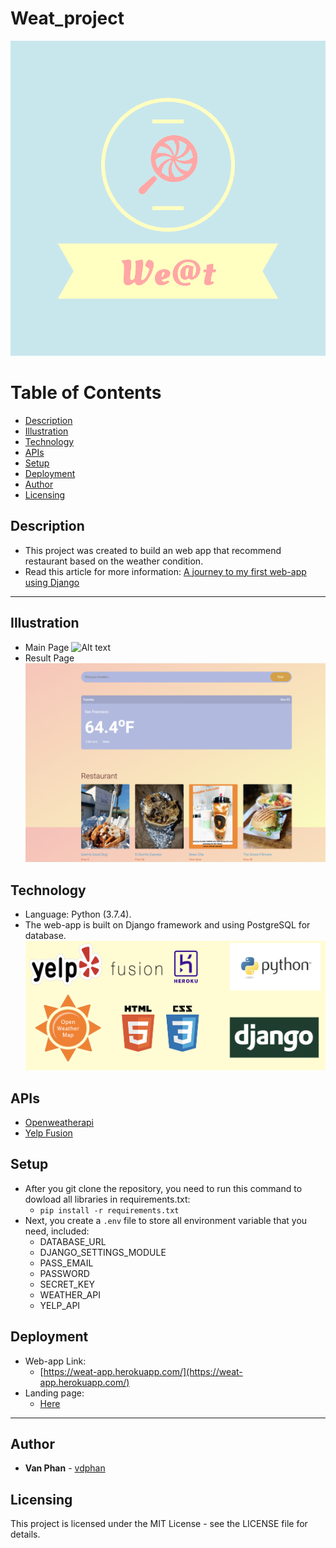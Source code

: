 # Weat_project
![Alt text](./static/images/pinterest_board_photo.png)

# Table of Contents
- [Description](#Description)
- [Illustration](#Illustration)
- [Technology](#Technology)
- [APIs](#APIs)
- [Setup](#Setup)
- [Deployment](#Deployment)
- [Author](#Author)
- [Licensing](#Licensing)

## Description
- This project was created to build an web app that recommend restaurant based on the weather condition.
- Read this article for more information: [A journey to my first web-app using Django](https://medium.com/@673/a-journey-to-my-first-web-app-using-django-ac6154b3a5)


---
## Illustration
- Main Page
![Alt text](./static/images/main_page.png)
&nbsp;
- Result Page
![Alt text](./static/images/search_page.png)

## Technology
- Language: Python (3.7.4).
- The web-app is built on Django framework and using PostgreSQL for database.
![Alt text](./static/images/Technology.png)


## APIs
- [Openweatherapi](https://openweathermap.org/)
- [Yelp Fusion](https://www.yelp.com/fusion)

## Setup
- After you git clone the repository, you need to run this command to dowload all libraries in requirements.txt:
  + ```pip install -r requirements.txt```
- Next, you create a ```.env``` file to store all environment variable that you need, included:
  + DATABASE_URL
  + DJANGO_SETTINGS_MODULE
  + PASS_EMAIL
  + PASSWORD
  + SECRET_KEY
  + WEATHER_API
  + YELP_API

## Deployment
- Web-app Link:
  + [https://weat-app.herokuapp.com/](https://weat-app.herokuapp.com/)
- Landing page:
  + [Here](https://weat-app.herokuapp.com/about)

---

## Author
* **Van Phan** - [vdphan](https://github.com/vdphan)

## Licensing
This project is licensed under the MIT License - see the LICENSE file for details.
